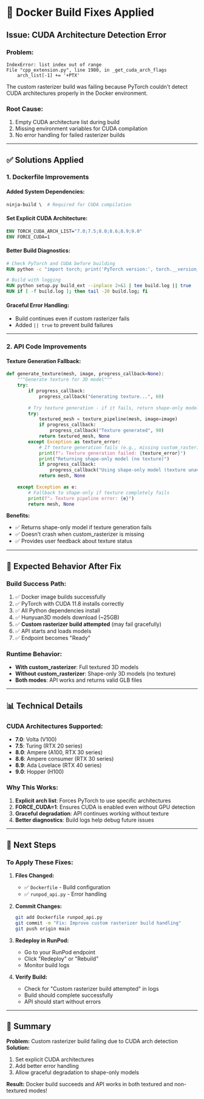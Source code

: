 # 🔧 Docker Build Fixes Applied

## Issue: CUDA Architecture Detection Error

### Problem:
```
IndexError: list index out of range
File "cpp_extension.py", line 1980, in _get_cuda_arch_flags
    arch_list[-1] += '+PTX'
```

The custom rasterizer build was failing because PyTorch couldn't detect CUDA architectures properly in the Docker environment.

### Root Cause:
1. Empty CUDA architecture list during build
2. Missing environment variables for CUDA compilation
3. No error handling for failed rasterizer builds

---

## ✅ Solutions Applied

### 1. Dockerfile Improvements

#### Added System Dependencies:
```dockerfile
ninja-build \  # Required for CUDA compilation
```

#### Set Explicit CUDA Architecture:
```dockerfile
ENV TORCH_CUDA_ARCH_LIST="7.0;7.5;8.0;8.6;8.9;9.0"
ENV FORCE_CUDA=1
```

#### Better Build Diagnostics:
```dockerfile
# Check PyTorch and CUDA before building
RUN python -c "import torch; print('PyTorch version:', torch.__version__); print('CUDA available:', torch.cuda.is_available()); print('CUDA arch:', torch.cuda.get_arch_list() if torch.cuda.is_available() else 'N/A')" || true

# Build with logging
RUN python setup.py build_ext --inplace 2>&1 | tee build.log || true
RUN if [ -f build.log ]; then tail -20 build.log; fi
```

#### Graceful Error Handling:
- Build continues even if custom rasterizer fails
- Added `|| true` to prevent build failures

---

### 2. API Code Improvements

#### Texture Generation Fallback:
```python
def generate_texture(mesh, image, progress_callback=None):
    """Generate texture for 3D model"""
    try:
        if progress_callback:
            progress_callback("Generating texture...", 60)
        
        # Try texture generation - if it fails, return shape-only model
        try:
            textured_mesh = texture_pipeline(mesh, image=image)
            if progress_callback:
                progress_callback("Texture generated", 90)
            return textured_mesh, None
        except Exception as texture_error:
            # If texture generation fails (e.g., missing custom_rasterizer), return shape-only
            print(f"⚠️ Texture generation failed: {texture_error}")
            print("Returning shape-only model (no texture)")
            if progress_callback:
                progress_callback("Using shape-only model (texture unavailable)", 90)
            return mesh, None
        
    except Exception as e:
        # Fallback to shape-only if texture completely fails
        print(f"⚠️ Texture pipeline error: {e}")
        return mesh, None
```

**Benefits:**
- ✅ Returns shape-only model if texture generation fails
- ✅ Doesn't crash when custom_rasterizer is missing
- ✅ Provides user feedback about texture status

---

## 🎯 Expected Behavior After Fix

### Build Success Path:
1. ✅ Docker image builds successfully
2. ✅ PyTorch with CUDA 11.8 installs correctly
3. ✅ All Python dependencies install
4. ✅ Hunyuan3D models download (~25GB)
5. ✅ **Custom rasterizer build attempted** (may fail gracefully)
6. ✅ API starts and loads models
7. ✅ Endpoint becomes "Ready"

### Runtime Behavior:
- **With custom_rasterizer**: Full textured 3D models
- **Without custom_rasterizer**: Shape-only 3D models (no texture)
- **Both modes**: API works and returns valid GLB files

---

## 📊 Technical Details

### CUDA Architectures Supported:
- **7.0**: Volta (V100)
- **7.5**: Turing (RTX 20 series)
- **8.0**: Ampere (A100, RTX 30 series)
- **8.6**: Ampere consumer (RTX 30 series)
- **8.9**: Ada Lovelace (RTX 40 series)
- **9.0**: Hopper (H100)

### Why This Works:
1. **Explicit arch list**: Forces PyTorch to use specific architectures
2. **FORCE_CUDA=1**: Ensures CUDA is enabled even without GPU detection
3. **Graceful degradation**: API continues working without texture
4. **Better diagnostics**: Build logs help debug future issues

---

## 🚀 Next Steps

### To Apply These Fixes:

1. **Files Changed:**
   - ✅ `Dockerfile` - Build configuration
   - ✅ `runpod_api.py` - Error handling

2. **Commit Changes:**
   ```bash
   git add Dockerfile runpod_api.py
   git commit -m "Fix: Improve custom rasterizer build handling"
   git push origin main
   ```

3. **Redeploy in RunPod:**
   - Go to your RunPod endpoint
   - Click "Redeploy" or "Rebuild"
   - Monitor build logs

4. **Verify Build:**
   - Check for "Custom rasterizer build attempted" in logs
   - Build should complete successfully
   - API should start without errors

---

## 🎉 Summary

**Problem:** Custom rasterizer build failing due to CUDA arch detection  
**Solution:** 
1. Set explicit CUDA architectures
2. Add better error handling
3. Allow graceful degradation to shape-only models

**Result:** Docker build succeeds and API works in both textured and non-textured modes!
